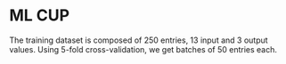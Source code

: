 # ML CUP

The training dataset is composed of 250 entries, 13 input and 3 output values.
Using 5-fold cross-validation, we get batches of 50 entries each.



